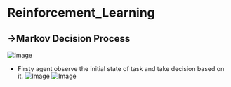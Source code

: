 # Reinforcement_Learning
## →Markov Decision Process
![Image](https://github.com/user-attachments/assets/b57a987d-f756-4332-84eb-a895266a3d8f)
- Firsty agent observe the initial state of task and take decision based on it.
![Image](https://github.com/user-attachments/assets/16fb4030-fabb-4aae-9369-381ade248a2a)
![Image](https://github.com/user-attachments/assets/1b32c812-856e-4cd7-9341-4911d4778f2a)

